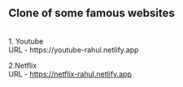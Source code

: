 <h2>Clone of some famous websites</h2> 
<br>
1. Youtube <br> 
URL  - https://youtube-rahul.netlify.app <br>

2.Netflix <br>
URL - https://netflix-rahul.netlify.app

